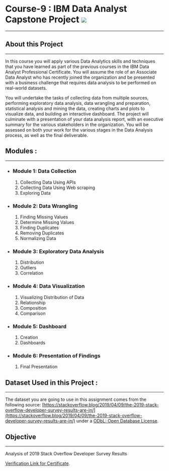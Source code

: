 # Course-9 : IBM Data Analyst Capstone Project ![](https://www.ibm.com/design/language/819fdd52300a64595843ff4186ae5098/core_gray10_on_blue60.svg)

* * *

## About this Project

* * *

In this course you will apply various Data Analytics skills and techniques that you have learned as part of the previous courses in the IBM Data Analyst Professional Certificate. You will assume the role of an Associate Data Analyst who has recently joined the organization and be presented with a business challenge that requires data analysis to be performed on real-world datasets.

You will undertake the tasks of collecting data from multiple sources, performing exploratory data analysis, data wrangling and preparation, statistical analysis and mining the data, creating charts and plots to visualize data, and building an interactive dashboard. The project will culminate with a presentation of your data analysis report, with an executive summary for the various stakeholders in the organization. You will be assessed on both your work for the various stages in the Data Analysis process, as well as the final deliverable.

## Modules :

* * *

*   ### Module 1: Data Collection

    1.  Collecting Data Using APIs
    2.  Collecting Data Using Web scraping
    3.  Exploring Data
*   ### Module 2: Data Wrangling

    1.  Finding Missing Values
    2.  Determine Missing Values
    3.  Finding Duplicates
    4.  Removing Duplicates
    5.  Normalizing Data
*   ### Module 3: Exploratory Data Analysis

    1.  Distribution
    2.  Outliers
    3.  Correlation
*   ### Module 4: Data Visualization

    1.  Visualizing Distribution of Data
    2.  Relationship
    3.  Composition
    4.  Comparison
*   ### Module 5: Dashboard

    1.  Creation
    2.  Dashboards
*   ### Module 6: Presentation of Findings

    1.  Final Presentation

## Dataset Used in this Project :

* * *

The dataset you are going to use in this assignment comes from the following source: [https://stackoverflow.blog/2019/04/09/the-2019-stack-overflow-developer-survey-results-are-in/](https://stackoverflow.blog/2019/04/09/the-2019-stack-overflow-developer-survey-results-are-in/) under a [ODbL: Open Database License](https://opendatacommons.org/licenses/odbl/1-0/?utm_medium=Exinfluencer&utm_source=Exinfluencer&utm_content=000026UJ&utm_term=10006555&utm_id=NA-SkillsNetwork-Channel-SkillsNetworkCoursesIBMDA0321ENSkillsNetwork21426264-2022-01-01).

## Objective

* * *

Analysis of 2019 Stack Overflow Developer Survey Results

[Verification Link for Certificate](https://www.coursera.org/account/accomplishments/verify/LLRJM9D9FKXC).
